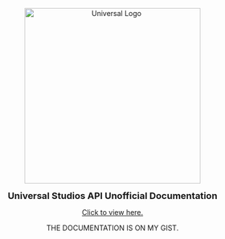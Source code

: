 <p align="center"><img src="https://wikizilla.org/w/images/1/1f/Universal.png" alt="Universal Logo" width=350 align="center" /></p>
<p align="center"><span style="font-size:large;">
<b>Universal Studios API Unofficial Documentation</b></span></p>
<p align="center"><a href="https://bit.ly/universalapi">Click to view here.</a></p>
<p align="center">THE DOCUMENTATION IS ON MY GIST.</p>
